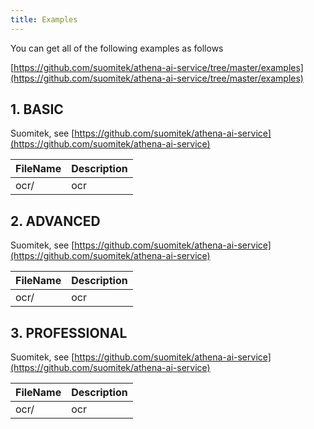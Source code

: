```yaml
---
title: Examples
---
```


You can get all of the following examples as follows

[https://github.com/suomitek/athena-ai-service/tree/master/examples](https://github.com/suomitek/athena-ai-service/tree/master/examples)

## 1. BASIC

Suomitek, see [https://github.com/suomitek/athena-ai-service](https://github.com/suomitek/athena-ai-service)

| FileName | Description |
| :--- | :--- |
| ocr/ | ocr |

## 2. ADVANCED

Suomitek, see [https://github.com/suomitek/athena-ai-service](https://github.com/suomitek/athena-ai-service)

| FileName | Description |
| :--- | :--- |
| ocr/ | ocr |

## 3. PROFESSIONAL

Suomitek, see [https://github.com/suomitek/athena-ai-service](https://github.com/suomitek/athena-ai-service)

| FileName | Description |
| :--- | :--- |
| ocr/ | ocr |
